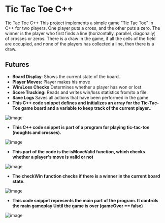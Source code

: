 # Tic Tac Toe C++
Tic Tac Toe C++
This project implements a simple game "Tic Tac Toe" in C++ for two players. One player puts a cross, and the other puts a zero. The winner is the player who first finds a line (horizontally, parallel, diagonally) of crosses or zeros. There is a draw in the game, if all the cells of the field are occupied, and none of the players has collected a line, then there is a draw.
## Futures 
- **Board Display**: Shows the current state of the board.
- **Player Moves:** Player makes his move
- **Win/Loss Checks** Determines whether a player has won or lost
- **Score Tracking:** Reads and writes win/loss statistics from/to a file.
- **Save Logs** Saves all actions that have been performed in the game
- **This C++ code snippet defines and initializes an array for the Tic-Tac-Toe game board and a variable to keep track of the current player..**

![image](https://github.com/sasha1690/praktika/assets/172260084/b00723c9-a564-4e10-8213-215036faf522)

- **This C++ code snippet is part of a program for playing tic-tac-toe (noughts and crosses).**

![image](https://github.com/sasha1690/praktika/assets/172260084/4dcd93ca-eb2a-46ee-ae92-d4b5d1a05dd2)

- **This part of the code is the isMoveValid function, which checks whether a player's move is valid or not**

![image](https://github.com/sasha1690/praktika/assets/172260084/2084ea07-2d88-4b3c-aaab-4cf2429706f5)

- **The checkWin function checks if there is a winner in the current board state.**

![image](https://github.com/sasha1690/praktika/assets/172260084/0917f9aa-45b1-4e78-aa5b-27caf84930bf)

- **This code snippet represents the main part of the program. It controls the main gameplay Until the game is over (gameOver == false)**

![image](https://github.com/sasha1690/praktika/assets/172260084/059952a0-bb98-466a-a2f9-6c9e61d7742e)

